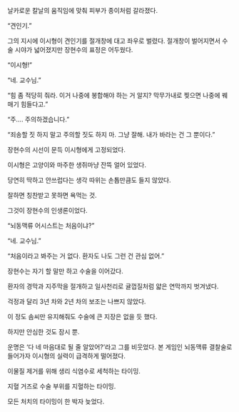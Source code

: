 날카로운 칼날의 움직임에 맞춰 피부가 종이처럼 갈라졌다.

“견인기.”

그의 지시에 이시형이 견인기를 절개창에 대고 좌우로 벌렸다. 절개창이 벌어지면서 수술 시야가 넓어졌지만 장현수의 표정은 어두웠다.

“이시형!”

“네. 교수님.”

“힘 좀 적당히 줘라. 이거 나중에 봉합해야 하는 거 알지? 막무가내로 찢으면 나중에 꿰매기 힘들다고.”

“주.... 주의하겠습니다.”

“죄송할 짓 하지 말고 주의할 짓도 하지 마. 그냥 잘해. 내가 바라는 건 그 뿐이다.”

장현수의 시선이 문득 이시형에게 고정되었다.

이시형은 고양이와 마주한 생쥐마냥 잔뜩 얼어 있었다.

당연히 딱하고 안쓰럽다는 생각 따위는 손톱만큼도 들지 않았다.

잘하면 칭찬받고 못하면 욕먹는 것.

그것이 장현수의 인생론이었다.

“뇌동맥류 어시스트는 처음이냐?”

“네. 교수님.”

“처음이라고 봐주는 거 없다. 환자도 나도 그런 건 관심 없어.”

장현수는 자기 할 말만 하고 수술을 이어갔다.

환자의 경막과 지주막을 절개하고 일사천리로 귤껍질처럼 얇은 연막까지 벗겨냈다.

걱정과 달리 3년 차와 2년 차의 보조는 나쁘지 않았다.

이 정도 솜씨만 유지해줘도 수술에 큰 지장은 없을 듯 했다.

하지만 안심한 것도 잠시 뿐.

운명은 ‘다 네 마음대로 될 줄 알았어?’라고 그를 비웃었다. 본 게임인 뇌동맥류 결찰술로 들어가자 이시형의 실력이 급격하게 떨어졌다.

이물질 제거를 위해 생리 식염수로 세척하는 타이밍.

지혈 거즈로 수술 부위를 지혈하는 타이밍.

모든 처치의 타이밍이 한 박자 늦었다.